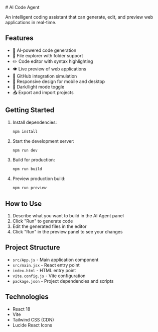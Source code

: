 <content># AI Code Agent

An intelligent coding assistant that can generate, edit, and preview web applications in real-time.

## Features

- 🤖 AI-powered code generation
- 📁 File explorer with folder support
- ✏️ Code editor with syntax highlighting
- 👁️ Live preview of web applications
- 🐙 GitHub integration simulation
- 📱 Responsive design for mobile and desktop
- 🌙 Dark/light mode toggle
- 📤 Export and import projects

## Getting Started

1. Install dependencies:
   ```bash
   npm install
   ```

2. Start the development server:
   ```bash
   npm run dev
   ```

3. Build for production:
   ```bash
   npm run build
   ```

4. Preview production build:
   ```bash
   npm run preview
   ```

## How to Use

1. Describe what you want to build in the AI Agent panel
2. Click "Run" to generate code
3. Edit the generated files in the editor
4. Click "Run" in the preview panel to see your changes

## Project Structure

- `src/App.js` - Main application component
- `src/main.jsx` - React entry point
- `index.html` - HTML entry point
- `vite.config.js` - Vite configuration
- `package.json` - Project dependencies and scripts

## Technologies

- React 18
- Vite
- Tailwind CSS (CDN)
- Lucide React Icons
</content>